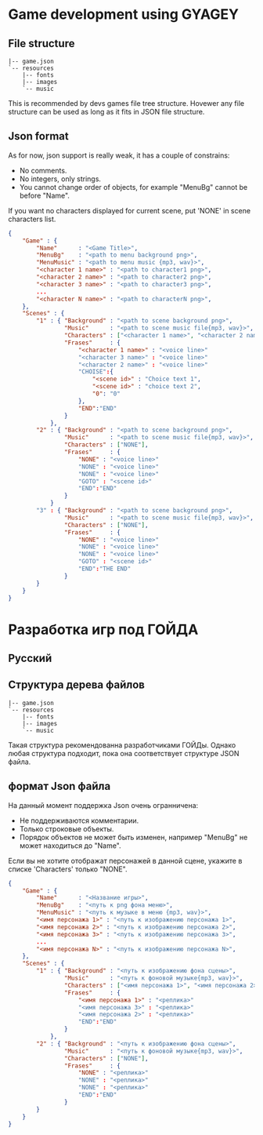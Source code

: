 # Game development using GYAGEY

## File structure
```console
|-- game.json
`-- resources
    |-- fonts
    |-- images
    `-- music
```
This is recommended by devs games file tree structure. Hovewer any file structure can be used as long as it fits in JSON file structure.

## Json format

As for now, json support is really weak, it has a couple of constrains:
 - No comments.
 - No integers, only strings.
 - You cannot change order of objects, for example "MenuBg" cannot be before "Name".

If you want no characters displayed for current scene, put 'NONE' in scene characters list.

```json
{
    "Game" : {
        "Name"      : "<Game Title>",
        "MenuBg"    : "<path to menu background png>",
        "MenuMusic" : "<path to menu music {mp3, wav}>",
        "<character 1 name>" : "<path to character1 png>",
        "<character 2 name>" : "<path to character2 png>",
        "<character 3 name>" : "<path to character3 png>",
        ...
        "<character N name>" : "<path to characterN png>",
    },
    "Scenes" : {
        "1" : { "Background" : "<path to scene background png>",
                "Music"      : "<path to scene music file{mp3, wav}>",
                "Characters" : ["<character 1 name>", "<character 2 name>"...],
                "Frases"     : {
                    "<character 1 name>" : "<voice line>"
                    "<character 3 name>" : "<voice line>"
                    "<character 2 name>" : "<voice line>"
                    "CHOISE":{
                        "<scene id>" : "Choice text 1",
                        "<scene id>" : "choice text 2",
                        "0": "0"
                    },
                    "END":"END"
                }
            },
        "2" : { "Background" : "<path to scene background png>",
                "Music"      : "<path to scene music file{mp3, wav}>",
                "Characters" : ["NONE"],
                "Frases"     : {
                    "NONE" : "<voice line>"
                    "NONE" : "<voice line>"
                    "NONE" : "<voice line>"
                    "GOTO" : "<scene id>"
                    "END":"END"
                }
            }
        "3" : { "Background" : "<path to scene background png>",
                "Music"      : "<path to scene music file{mp3, wav}>",
                "Characters" : ["NONE"],
                "Frases"     : {
                    "NONE" : "<voice line>"
                    "NONE" : "<voice line>"
                    "NONE" : "<voice line>"
                    "GOTO" : "<scene id>"
                    "END":"THE END"
                }
        }
    }
}
```

# Разработка игр под ГОЙДА

## Русский

## Структура дерева файлов

```console
|-- game.json
`-- resources
    |-- fonts
    |-- images
    `-- music
```

Такая структура рекомендованна разработчиками ГОЙДы. Однако любая структура подходит, пока она соответствует структуре JSON файла.

## формат Json файла

На данный момент поддержка Json очень огранничена:
 - Не поддерживаются комментарии.
 - Только строковые объекты.
 - Порядок объектов не может быть изменен, например "MenuBg" не может находиться до "Name".

Если вы не хотите отображат персонажей в данной сцене, укажите в списке 'Characters' только "NONE".

```json
{
    "Game" : {
        "Name"      : "<Название игры>",
        "MenuBg"    : "<путь к png фона меню>",
        "MenuMusic" : "<путь к музыке в меню {mp3, wav}>",
        "<имя персонажа 1>" : "<путь к изображению персонажа 1>",
        "<имя персонажа 2>" : "<путь к изображению персонажа 2>",
        "<имя персонажа 3>" : "<путь к изображению персонажа 3>",
        ...
        "<имя персонажа N>" : "<путь к изображению персонажа N>",
    },
    "Scenes" : {
        "1" : { "Background" : "<путь к изображению фона сцены>",
                "Music"      : "<путь к фоновой музыке{mp3, wav}>",
                "Characters" : ["<имя персонажа 1>", "<имя персонажа 2>", ...],
                "Frases"     : {
                    "<имя персонажа 1>" : "<реплика>"
                    "<имя персонажа 3>" : "<реплика>"
                    "<имя персонажа 2>" : "<реплика>"
                    "END":"END"
                }
            },
        "2" : { "Background" : "<путь к изображению фона сцены>",
                "Music"      : "<путь к фоновой музыке{mp3, wav}>",
                "Characters" : ["NONE"],
                "Frases"     : {
                    "NONE" : "<реплика>"
                    "NONE" : "<реплика>"
                    "NONE" : "<реплика>"
                    "END":"END"
                }
        }
    }
}
```


